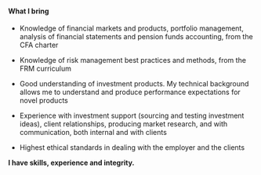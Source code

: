 #### What I bring 

- Knowledge of financial markets and products, portfolio management, analysis of financial statements and pension funds accounting, from the CFA charter

- Knowledge of risk management best practices and methods, from the FRM curriculum

- Good understanding of investment products. My technical background allows me to understand and produce performance expectations for novel products

- Experience with investment support (sourcing and testing investment ideas), client relationships, producing market research, and with communication, both internal and with clients

- Highest ethical standards in dealing with the employer and the clients

**I have skills, experience and integrity.** 


<!-- #### Q&A

1.How would you describe your approach to client service?
 
Aside from the obvious, which is highest standards in dealing with clients, such as fair dealing, and putting client interests first, I would insist on communication - fair, clear and frequent. 

Information needs to flow both ways, it needs to be taylored by client needs and his level of understanding. 
Some clients are more risk averse than they claim, in the sense that they like the idea of taking risk, but lose their patience quickly when they face losses. They need to be reassured and on the opposite channel, their fears need to be understood and if necessary, steps must be taken towards getting closer to meet their needs, epsecially if they face particular constraints (such as pension funds for ex., who have hard and soft constraints and have to meet liabilities). 

Other clients ignore the risk and fail to see the incumbent losses, especially if they receive quarterly reports and have complicated company structures.

In my experience I always stood ready to provide performance updates or estimates. I regularly answered phone calls in which I had to provide detailed explanations on performance and even performance expectations sometimes.   

2.Provide an example of a time where you identified a unique recommendation to better meet a client objective – how did this recommendation also align with the internal corporate objectives?

At my last job, my recommendations were usually aligned with internal objectives. My former CEO was very experienced, and I had so much to learn from open discussions with him regarding how to achieve client objectives. I was his right hand in providing data support or opposition to his investment ideas. Many times I was acting like a risk manager, holding back on some risky ideas. I didn't have the decision power but the data and facts I provided always had an impact on the final decision.   

I have few examples of cases that didn't work ideally, such as when I was on maternity leave in Q1 2016 and the company launched a long-only strategy trading small gold-mining companies -  the risk was tremendous, and had I been there, I would have provided detailed analysis and simulations to enable an accurate view of the risk profile of this investment. 

Another example was when the CEO and onther analyst released a small article regarding the oil price capacity to rebound from a certain low (back in 2016). They concluded that in seven prior cases the price doubled in less than a year. I drew the attention to that, while the finding was correct, it was incorrect to make inferences based on this, due to the low number of observations. When we built confidence intervals around their prediction, we found we could only predict that the price would be higher in one year, but not by how much.

There were of course times when someone else perceived risks before me (such as the unreliability of published analyst forecasts around turning points). We usually turned all these unwanswered questions we had into research articles. 
 

3.How do you approach investigations? Provide an example of the steps you took to identify a particular risk (relating to a long-term investment) in the past.


I start by looking at historical behavior, and then I perform simulations. If there is a complicated structure, such as a structured product, I try to outline the risk factors. Once we had to analyse a portfolio of structured products for our client, on a consultancy basis. The products were mainly "Worst-of". At maturity the payoff would have been "the worst of three equities' performance". We made 10000 simulations of the terminal values for his holdings, starting from where they were at that point, and found out there was almost no case in which this holding would result in a gain at maturity. We recommended the client to redeem the products and cut losses.    
 

4.Describe your experience working with external research partners.
 

 I used external research a lot, from academic and professional publications, from Bloomberg, Reuters, and so on. We also partnered with banks as external asset managers so I was often reading their publications  - LODH, UBS, Credit suisse and so on. When I was in trouble and I needed help with a more difficult problem I wouldn't hesitate to ask my former PhD colleagues, who were better prepared than I was and were now teaching at famous universities - LSE, SSE, Oslo and others. Such was a case when I asked Cecilia Bustamante about the implications of using IRR instead of TWR, and we wrote a paper rebuffing a book that had just come out, by Simon Lack. (I can send you the paper). We had conversations and conf calls with the Association of Asset Managers who came up with their own rebuttal paper on this book, taking slightly different arguments that ours. I guess their arguments were better, but we were the ones that brought the idea to their doorstep. 

5.Describe your experience developing investment policy or governance best practices. Provide specific examples.

Developing investment policy was unfortunately not among my attributes. I wish I could do an IPS from the start just to test my knowledge from the CFA level 3. Regarding governance best practices, the CFA Code of Conduct was my bible, and our company adopted, at my suggestion, the CFA Institute Asset Manager Code of Conduct. 
 

6.Elaborate on your experience in trend analysis. Provide examples.

I have experience working with time series, including stochastic processes (Brownian motion, mean-reversion, jumps, etc -  lately I freshened my memory of these while studying Python). I'm used to getting my hands dirty with raw data, and making all kinds of regression analysis and statistic inferences, all the way from my bachelor studies through masters to PhD course through my professional work. I have used Excel data analysis, various econometric packages, Matlab and recently Python. 


7.Do you have any experience working on an investment research or strategy team? Provide an example of research or strategy you developed that resulted in elevating business, in your previous roles.

I have been employed as Head of Research at Insch, which was more than just a glorified title for Senior Financial Analyst, because more than half of the work time was on pure research: independent research on financial markets and securities, investment research on our products and ideas, monthly newsletter on recent market developments, and not in the least confidential research and recommendations for client portfolios.  

I couldn't evaluate the impact of my role but it was essential in conducting the Insch business. 

We made a goal of publishing monthly research articles, and in the beginning we very rarely missed a month. Some of our articles were published in professional journals. In later years, our research has become less frequent than monthly, but I believe the quality of it improved. 
 

8.How are markets impacted by different events? Provide a variety of examples.

See some of the Insch publications: 
	- impact of Central Bank policies on the levels and variability of exchange rates
	- impact of Central Bank policies/raising balance sheets on gold prices 
	- increased risk in bond investments in the aftermath of the financial crisis and the low-interest rate environment. 


9.What is your experience with portfolio construction or monitoring of mixed assets? What involvement have you had relative to policy development, benchmarking, investment restraints, modelling client trades, and proposing allocation transactions? Describe your experience in providing research and recommendation for new investment strategies or products.

I have provided support to portfolio management by contructing portfolio proposals and recommendations to the CEO. I have also back-tested an optimized out-of sample trading strategies using matlab.

I constructed the cashflows for the sinking fund investment that our compnay did when it leased oil-producing properties in Canada.
 

10.Describe your experience in developing long-term investment themes - how did you identify the opportunities and risks for your clients?

My approach has been more critical than embracing of investment ideas. The investment ideas often came from clients and from our CEO, who was much more experienced and more knowledgeable than me in the practice of financial instruments, soemtimes we found them in literature, other times from our competitors and relations within the industry. My role was predominantly to verify the validity of these ideas, and many times I was the one who warned against the risk involved in these investments. 
 

11.Describe your experience working with cross-functional teams – how do you build the most effective relationship with colleagues?
 
Being friendly and sociable. We communicated and cooperated but not stepped on eachothers' toes. Within our small team we split responsibilities. We were more like a commando in structure, where everyone applied his own strengths in areas where he felt more comfortable. A colleague of mine was responsible of the IT part - the trading functionality, managing the website, after a while also the email distribution and the social network presence. With my other fianncial analsyst colleagues we sometimes split the client portfolios that we were analysing in our consultancy business, followed by cross-checking eachother. However, we were always willing to lend a helping hand, advice and suggestions. The main source of advice and suggestions was anyway our CEO. 


12.Do you have experience preparing research briefs – i.e., product summaries) 

Yes, I have regularly produced product factsheets, perfomance factsheets, detailed risk reports, product presentations and flyers.  
 

13.Do you have experience mentoring junior staff or interns? What is your approach?

Yes, from my TA in the academy to my Lecturing in Portfolio Management, followed by mentoring students in the CFA Institute competition. At Insch CM I had to mentor 4 interns, at different times, of which two went on to become full-time employees. 

My approach is to treat them like grown-ups, provide feedback, and allow them to bring their own input in the investment recommendations. 

My CEO told me: we are not in the business of managing people, we are in the business of managing money. They are the ones who have to adapt. I guess he was right for a small company, but a large company like BCIM surely need protocols and tools in place for managing people. 

14. 

15.  -->